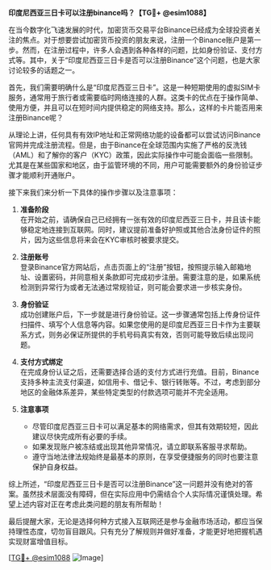 **印度尼西亚三日卡可以注册binance吗？【TG💪+ @esim1088】**

在当今数字化飞速发展的时代，加密货币交易平台Binance已经成为全球投资者关注的焦点。对于想要尝试加密货币投资的朋友来说，注册一个Binance账户是第一步。然而，在注册过程中，许多人会遇到各种各样的问题，比如身份验证、支付方式等。其中，关于“印度尼西亚三日卡是否可以注册Binance”这个问题，也是大家讨论较多的话题之一。

首先，我们需要明确什么是“印度尼西亚三日卡”。这是一种短期使用的虚拟SIM卡服务，通常用于旅行者或需要临时网络连接的人群。这类卡的优点在于操作简单、使用方便，并且可以在短时间内提供稳定的网络支持。那么，这样的卡片能否用来注册Binance呢？

从理论上讲，任何具有有效IP地址和正常网络功能的设备都可以尝试访问Binance官网并完成注册流程。但是，由于Binance在全球范围内实施了严格的反洗钱（AML）和了解你的客户（KYC）政策，因此实际操作中可能会面临一些限制。尤其是在某些国家和地区，由于监管环境的不同，用户可能需要额外的身份验证步骤才能顺利开通账户。

接下来我们来分析一下具体的操作步骤以及注意事项：

1. **准备阶段**  
   在开始之前，请确保自己已经拥有一张有效的印度尼西亚三日卡，并且该卡能够稳定地连接到互联网。同时，建议提前准备好护照或其他合法身份证件的照片，因为这些信息将来会在KYC审核时被要求提交。

2. **注册账号**  
   登录Binance官方网站后，点击页面上的“注册”按钮，按照提示输入邮箱地址、设置密码，并同意相关条款即可完成初步注册。需要注意的是，如果系统检测到异常行为或者无法通过常规验证，则可能会要求进一步核实身份。

3. **身份验证**  
   成功创建账户后，下一步就是进行身份验证。这一步骤通常包括上传身份证件扫描件、填写个人信息等内容。如果您使用的是印度尼西亚三日卡作为主要联系方式，则务必保证所提供的手机号码真实有效，否则可能导致后续出现问题。

4. **支付方式绑定**  
   在完成身份认证之后，还需要选择合适的支付方式进行充值。目前，Binance支持多种主流支付渠道，如信用卡、借记卡、银行转账等。不过，考虑到部分地区的金融体系差异，某些特定类型的付款选项可能并不完全适用。

5. **注意事项**  
   - 尽管印度尼西亚三日卡可以满足基本的网络需求，但其有效期较短，因此建议尽快完成所有必要的手续。
   - 如果发现账户被冻结或出现其他异常情况，请立即联系客服寻求帮助。
   - 遵守当地法律法规始终是最基本的原则，在享受便捷服务的同时也要注意保护自身权益。

综上所述，“印度尼西亚三日卡是否可以注册Binance”这一问题并没有绝对的答案。虽然技术层面没有障碍，但在实际应用中仍需结合个人实际情况谨慎处理。希望上述内容对正在考虑此类问题的朋友有所帮助！

最后提醒大家，无论是选择何种方式接入互联网还是参与金融市场活动，都应当保持理性态度，切勿盲目跟风。只有充分了解规则并做好准备，才能更好地把握机遇实现财富增值目标。

[[TG💪+ @esim1088](https://t.me/s/esim1088) ![Image](https://i.postimg.cc/4NQfJmqS/Snipaste-2025-05-13-00-14-12.png)]